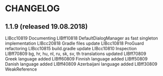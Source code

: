 # CHANGELOG

## 1.1.9 (released 19.08.2018)

LIBcc10819 Documenting
LIBff10818 DefaultDialogManager as fast singleton implementation
LIBcc20818 Gradle files update
LIBcc10818 ProGuard refactoring
LIBcc10815 build.gradle update
LIBcc10810 Inspection
LIBff70809 bg, hr, hu, nl, ru, sk, sv, th translations updated
LIBff70809 Greek language added
LIBff60809 Finnish language added
LIBff50809 Danish language added
LIBff40809 Azerbaijani language added
LIBff30809 WeakReference<Dialog> to dialog implemented
LIBff20809 rateNow(...) added, call this method directly to go straight to store
LIBcc10809 Some methods were documented
LIBff10809 Dialog OnShowListener added
LIBfg40808 Thai language added
LIBfg30808 Swedish language added
LIBfg20808 Serbian language added
LIBfg10808 Albanian language added
LIBff90808 Slovenian language added
LIBff80808 Slovak language added
LIBff70808 Dutch language added
LIBff60808 Hungarian language added
LIBff50808 Croatian language added
LIBff40808 Both in/id locale support
LIBff30808 Both he/iw locale support
LIBff20808 Bulgarian language added
LIBff30719 Migrate to GradleMavenPush Release 1.1.0 https://github.com/Vorlonsoft/GradleMavenPush
LIBcc10715
LIBff10714 Upgrade to GradleMavenPush
LIBcc10713
LIBcc10708

## 1.1.8 (released 07.07.2018)

- LIBcc30706
- LIBcc20706
- LIBcc10706
- LIBbb10705
- LIBff10705 dismissRateDialog() added
- LIBcc20705 Animated screenshots update
- LIBcc10705
- LIBcc10623 Sample launcher icon update
- LIBcc30622
- LIBcc20622 README.md update
- LIBcc10622
- LIBcc10621
- LIBff10524 Merge pull request #3 (Add logo) from hafizahmmed/master
- LIBff30521
- LIBcc20521
- LIBcc10521
- LIBff10518
- LIBcc10518
- LIBcc10517
- LIBff10516
- LIBcc10516
- LIBcc10515
- LIBcc20514
- LIBcc10514 AndroidX refactoring
- LIBcc10511
- LIBff10508
- LIBbb10508

## 1.1.7 (released 08.05.2018)

- LIBcc10508
- LIBff10507 Ability to limit the display of the dialog within a 365-day period
- LIBcc10503
- LIBff10503
- LIBff10501
- LIBbb20501
- LIBcc10501
- LIBbb10501
- LIBcc20430
- LIBbb10430 Fix for AppRate.with(this).clearSettingsParam();
- LIBcc10430
- LIBcc10426

## 1.1.6 (released 25.04.2018)

- LIBff10424
- LIBcc20420
- LIBbb10420 Unit test for com.vorlonsoft.android.rate.UriHelper
- LIBcc10420
- LIBff10419 Apple App Store
- LIBcc20418 Inspection

## 1.1.5 (released 18.04.2018)

- LIBcc10418
- LIBff10417 Chinese app stores
- LIBcc30417 Inspection
- LIBbb20417
- LIBcc20417
- LIBbb10417 Tencent App Store URI update
- LIBcc10417 Inspection
- LIBff20416 Tencent App Store App
- LIBbb10416 You can't get Samsung Galaxy Apps in the browser
- LIBff10416 Yandex.Store
- LIBcc10415
- LIBbb10415 Samsung Galaxy Apps uri update
- LIBff10415 Cafe Bazaar
- LIBff20414 SlideME Marketplace
- LIBff10414 BlackBerry World
- LIBff10413

## 1.1.0 (released 11.04.2018)

- LIBcc10411
- LIBff10411 Appstores
- LIBcc10410
- LIBbb10408
- LIBcc10402
- LIBbb20401
- LIBbb10401
- LIBbb10331
- LIBff10331
- LIBff10330
- LIBcc10330
- LIBcc30327
- LIBff10327
- LIBcc20327
- LIBcc10327
- LIBbb10322
- LIBcc10322
- LIBcc10320
- LIBcc20316 Inspection
- LIBcc10316
- LIBcc10313

## 1.0.9 (released 09.03.2018)

- LIBcc10307 Copyright update
- LIBbb10309 If setRemindInterval is set to 25 or more, the number of days is not set correctly
- LIBcc10309
- LIBcc20307 CODE_OF_CONDUCT.md
- LIBff20307 Bengali translation
- LIBff10307
- LIBcc10206
- LIBcc10106

## 1.0.8 (released 05.01.2018)

- LIBbb10105
- LIBff10105 Indonesian translation
- LIBcc10105
- LIBcc11217
- LIBcc11213

## 1.0.7 (released 10.12.2017)

- LIBff11210

## 1.0.6 (released 06.12.2017)

- LIBcc11206 Inspection
- LIBcc11204
- LIBbb11202 ActivityNotFoundException

## 1.0.5 (released 02.12.2017)

- LIBff11202 Samsung Galaxy Apps support

## 1.0.4 (released 18.11.2017)

- Chinese (zh-HK, zh-MO, zh-SG, zh-TW) added
- Chinese (zh-CN) changed
- Arabic changed to Tomedes version
- com.vorlonsoft.androidrate changed to com.vorlonsoft.android.rate
- AndroidRate Sample updated
- README.md updated
- CONTRIBUTING.md added
- NOTICE added
- Copyright updated
- LIBcc21106
- LIBcc11107
- LIBcc11108

## 1.0.3 (released 07.11.2017)

- Bug fixed
- LIBcc11106

## 1.0.2 (released 06.11.2017)

- Initial Public Version